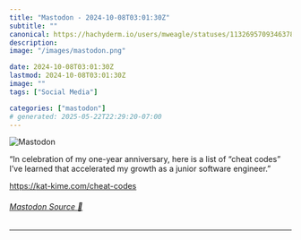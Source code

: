 ```yaml
---
title: "Mastodon - 2024-10-08T03:01:30Z"
subtitle: ""
canonical: https://hachyderm.io/users/mweagle/statuses/113269570934637858
description:
image: "/images/mastodon.png"

date: 2024-10-08T03:01:30Z
lastmod: 2024-10-08T03:01:30Z
image: ""
tags: ["Social Media"]

categories: ["mastodon"]
# generated: 2025-05-22T22:29:20-07:00
---
```

![Mastodon](/images/mastodon.png)

<p>“In celebration of my one-year anniversary, here is a list of “cheat codes” I’ve learned that accelerated my growth as a junior software engineer.”</p><p><a href="https://kat-kime.com/cheat-codes" target="_blank" rel="nofollow noopener noreferrer" translate="no"><span class="invisible">https://</span><span class="">kat-kime.com/cheat-codes</span><span class="invisible"></span></a></p>


###### [Mastodon Source 🐘](https://hachyderm.io/@mweagle/113269570934637858)

___
